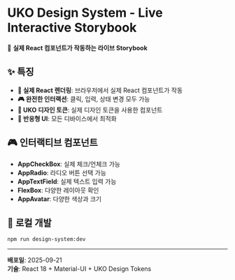 # UKO Design System - Live Interactive Storybook

🚀 **실제 React 컴포넌트가 작동하는 라이브 Storybook**

## ✨ 특징

- **🎯 실제 React 렌더링**: 브라우저에서 실제 React 컴포넌트가 작동
- **🎮 완전한 인터랙션**: 클릭, 입력, 상태 변경 모두 가능
- **🎨 UKO 디자인 토큰**: 실제 디자인 토큰을 사용한 컴포넌트
- **📱 반응형 UI**: 모든 디바이스에서 최적화

## 🎮 인터랙티브 컴포넌트

- **AppCheckBox**: 실제 체크/언체크 가능
- **AppRadio**: 라디오 버튼 선택 가능  
- **AppTextField**: 실제 텍스트 입력 가능
- **FlexBox**: 다양한 레이아웃 확인
- **AppAvatar**: 다양한 색상과 크기

## 🚀 로컬 개발

```bash
npm run design-system:dev
```

---

**배포일**: 2025-09-21  
**기술**: React 18 + Material-UI + UKO Design Tokens
